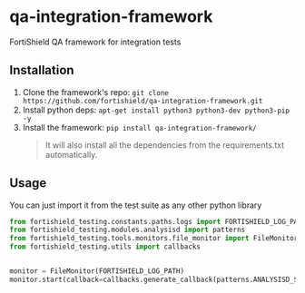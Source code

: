 # qa-integration-framework
FortiShield QA framework for integration tests

## Installation

1. Clone the framework's repo: `git clone https://github.com/fortishield/qa-integration-framework.git`
2. Install python deps: `apt-get install python3 python3-dev python3-pip -y`
3. Install the framework: `pip install qa-integration-framework/`
    > It will also install all the dependencies from the requirements.txt automatically.

## Usage

You can just import it from the test suite as any other python library
```python
from fortishield_testing.constants.paths.logs import FORTISHIELD_LOG_PATH
from fortishield_testing.modules.analysisd import patterns
from fortishield_testing.tools.monitors.file_monitor import FileMonitor
from fortishield_testing.utils import callbacks


monitor = FileMonitor(FORTISHIELD_LOG_PATH)
monitor.start(callback=callbacks.generate_callback(patterns.ANALYSISD_STARTED))

```

